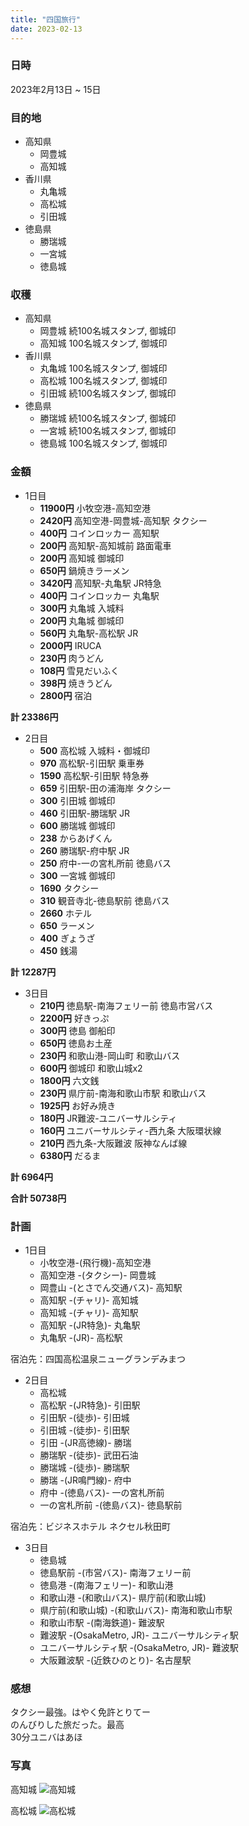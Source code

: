 ```yaml
---
title: "四国旅行"
date: 2023-02-13
---
```


### 日時
2023年2月13日 ~ 15日

### 目的地
- 高知県
  - 岡豊城
  - 高知城
- 香川県
  - 丸亀城
  - 高松城
  - 引田城
- 徳島県
  - 勝瑞城
  - 一宮城
  - 徳島城

### 収穫
- 高知県
  - 岡豊城 続100名城スタンプ, 御城印
  - 高知城 100名城スタンプ, 御城印
- 香川県
  - 丸亀城 100名城スタンプ, 御城印
  - 高松城 100名城スタンプ, 御城印
  - 引田城 続100名城スタンプ, 御城印
- 徳島県
  - 勝瑞城 続100名城スタンプ, 御城印
  - 一宮城 続100名城スタンプ, 御城印
  - 徳島城 100名城スタンプ, 御城印

### 金額
- 1日目
  - **11900円** 小牧空港-高知空港
  - **2420円** 高知空港-岡豊城-高知駅 タクシー
  - **400円** コインロッカー 高知駅
  - **200円** 高知駅-高知城前 路面電車
  - **200円** 高知城 御城印
  - **650円** 鍋焼きラーメン
  - **3420円** 高知駅-丸亀駅 JR特急
  - **400円** コインロッカー 丸亀駅
  - **300円** 丸亀城 入城料
  - **200円** 丸亀城 御城印
  - **560円** 丸亀駅-高松駅 JR
  - **2000円** IRUCA
  - **230円** 肉うどん
  - **108円** 雪見だいふく
  - **398円** 焼きうどん
  - **2800円** 宿泊

**計 23386円**

- 2日目
  - **500** 高松城 入城料・御城印
  - **970** 高松駅-引田駅 乗車券
  - **1590** 高松駅-引田駅 特急券
  - **659** 引田駅-田の浦海岸 タクシー
  - **300** 引田城 御城印
  - **460** 引田駅-勝瑞駅 JR
  - **600** 勝瑞城 御城印
  - **238** からあげくん
  - **260** 勝瑞駅-府中駅 JR
  - **250** 府中-一の宮札所前 徳島バス
  - **300** 一宮城 御城印
  - **1690** タクシー
  - **310** 観音寺北-徳島駅前 徳島バス
  - **2660** ホテル
  - **650** ラーメン
  - **400** ぎょうざ
  - **450** 銭湯

**計 12287円**

- 3日目
  - **210円** 徳島駅-南海フェリー前 徳島市営バス
  - **2200円** 好きっぷ
  - **300円** 徳島 御船印
  - **650円** 徳島お土産
  - **230円** 和歌山港-岡山町 和歌山バス
  - **600円** 御城印 和歌山城x2
  - **1800円** 六文銭
  - **230円** 県庁前-南海和歌山市駅 和歌山バス
  - **1925円** お好み焼き
  - **180円** JR難波-ユニバーサルシティ
  - **160円** ユニバーサルシティ-西九条 大阪環状線
  - **210円** 西九条-大阪難波 阪神なんば線
  - **6380円** だるま

**計 6964円**

**合計 50738円**

### 計画
- 1日目
  - 小牧空港-(飛行機)-高知空港
  - 高知空港 -(タクシー)- 岡豊城
  - 岡豊山 -(とさでん交通バス)- 高知駅
  - 高知駅 -(チャリ)- 高知城
  - 高知城 -(チャリ)- 高知駅 
  - 高知駅 -(JR特急)- 丸亀駅
  - 丸亀駅 -(JR)- 高松駅

宿泊先：四国高松温泉ニューグランデみまつ

- 2日目
  - 高松城
  - 高松駅 -(JR特急)- 引田駅
  - 引田駅 -(徒歩)- 引田城
  - 引田城 -(徒歩)- 引田駅
  - 引田 -(JR高徳線)- 勝瑞
  - 勝瑞駅 -(徒歩)- 武田石油
  - 勝瑞城 -(徒歩)- 勝瑞駅
  - 勝瑞 -(JR鳴門線)- 府中
  - 府中 -(徳島バス)- 一の宮札所前
  - 一の宮札所前 -(徳島バス)- 徳島駅前

宿泊先：ビジネスホテル ネクセル秋田町

- 3日目
  - 徳島城
  - 徳島駅前 -(市営バス)- 南海フェリー前
  - 徳島港 -(南海フェリー)- 和歌山港
  - 和歌山港 -(和歌山バス)- 県庁前(和歌山城)
  - 県庁前(和歌山城) -(和歌山バス)- 南海和歌山市駅
  - 和歌山市駅 -(南海鉄道)- 難波駅
  - 難波駅 -(OsakaMetro, JR)- ユニバーサルシティ駅
  - ユニバーサルシティ駅 -(OsakaMetro, JR)- 難波駅
  - 大阪難波駅 -(近鉄ひのとり)- 名古屋駅


### 感想
タクシー最強。はやく免許とりてー  
のんびりした旅だった。最高  
30分ユニバはあほ


### 写真
高知城
![高知城](./kouchi.jpg)

高松城
![高松城](./takamatsu.jpg)
